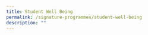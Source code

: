 ```yaml
---
title: Student Well Being
permalink: /signature-programmes/student-well-being
description: ""
---
```

